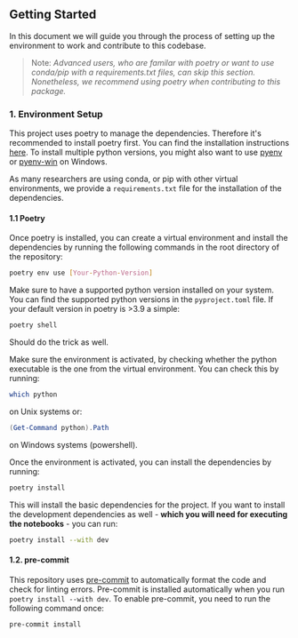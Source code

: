 ## Getting Started

In this document we will guide you through the process of setting up the environment to work and contribute to this codebase.

> Note: *Advanced users, who are familar with poetry or want to use conda/pip with a requirements.txt files, can skip this section. Nonetheless, we recommend using poetry when contributing to this package.*

### 1. Environment Setup

This project uses poetry to manage the dependencies. Therefore it's recommended to install poetry first. You can find the installation instructions [here](https://python-poetry.org/docs/). To install multiple python versions, you might also want to use [pyenv](https://github.com/pyenv/pyenv) or [pyenv-win](https://github.com/pyenv-win/pyenv-win) on Windows.

As many researchers are using conda, or pip with other virtual environments, we provide a `requirements.txt` file for the installation of the dependencies.

#### 1.1 Poetry

Once poetry is installed, you can create a virtual environment and install the dependencies by running the following commands in the root directory of the repository:

```bash
poetry env use [Your-Python-Version]
```
Make sure to have a supported python version installed on your system. You can find the supported python versions in the `pyproject.toml` file.
If your default version in poetry is >3.9 a simple:

```bash
poetry shell
```

Should do the trick as well.

Make sure the environment is activated, by checking whether the python executable is the one from the virtual environment. You can check this by running:

```bash
which python
```

on Unix systems or:

```powershell
(Get-Command python).Path
```

on Windows systems (powershell).

Once the environment is activated, you can install the dependencies by running:

```bash
poetry install
```

This will install the basic dependencies for the project. If you want to install the development dependencies as well - **which you will need for executing the notebooks** - you can run:

```bash
poetry install --with dev
```

#### 1.2. pre-commit

This repository uses [pre-commit](https://pre-commit.com/) to automatically format the code and check for linting errors. Pre-commit is installed automatically when you run `poetry install --with dev`. To enable pre-commit, you need to run the following command once:

```bash
pre-commit install
```
